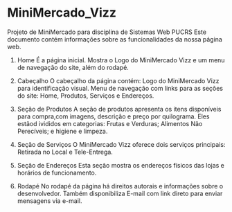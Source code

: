 # MiniMercado_Vizz
Projeto de MiniMercado para disciplina de Sistemas Web PUCRS
Este documento contém informações sobre as funcionalidades da nossa página web.

1. Home
É a página inicial.
Mostra o Logo do MiniMercado Vizz e um menu de navegação do site, além do rodapé. 

2. Cabeçalho 
O cabeçalho da página contém:
Logo do MiniMercado Vizz para identificação visual.
Menu de navegação com links para as seções do site: Home, Produtos, Serviços e Endereços.

3. Seção de Produtos
A seção de produtos apresenta os itens disponíveis para compra,com imagens, descrição e preço por quilograma. 
Eles estãod ivididos em categorias: Frutas e Verduras; Alimentos Não Perecíveis; e higiene e limpeza.

4. Seção de Serviços
O MiniMercado Vizz oferece dois serviços principais: Retirada no Local e Tele-Entrega.

5. Seção de Endereços
Esta seção mostra os endereços físicos das lojas e horários de funcionamento.

6. Rodapé
No rodapé da página há direitos autorais e informações sobre o desenvolvedor.
Também disponibiliza E-mail com link direto para enviar mensagens via e-mail.


